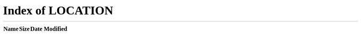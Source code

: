 ```yaml
---
title: Bienvenue sur le site du GDR GPL
type: page
date: "2024-06-23T09:46:44Z"
menu:
  hero:
    weight: 0
    name: "Bienvenue sur le site du GDR GPL"
draft: false
---
```


<meta http-equiv="refresh" content="0; url=/">
<script>
window.location.href = '/';
</script>
<noscript>
<p> Si vous n'êtes pas redirigé automatiquement, <a href="/">cliquez ici</a>.</p>
</noscript>